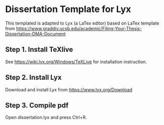 # Dissertation Template for Lyx
This templated is adapted to Lyx (a LaTex editor) based on LaTex template from https://www.graddiv.ucsb.edu/academic/Filing-Your-Thesis-Dissertation-DMA-Document
## Step 1. Install TeXlive
See https://wiki.lyx.org/Windows/TeXLive for installation instruction.
## Step 2. Install Lyx
Download and install Lyx from https://www.lyx.org/Download
## Step 3. Compile pdf
Open dissertation.lyx and press Ctrl+R.
